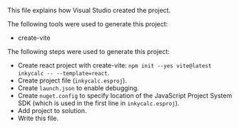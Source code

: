 This file explains how Visual Studio created the project.

The following tools were used to generate this project:
- create-vite

The following steps were used to generate this project:
- Create react project with create-vite: `npm init --yes vite@latest inkycalc -- --template=react`.
- Create project file (`inkycalc.esproj`).
- Create `launch.json` to enable debugging.
- Create `nuget.config` to specify location of the JavaScript Project System SDK (which is used in the first line in `inkycalc.esproj`).
- Add project to solution.
- Write this file.
